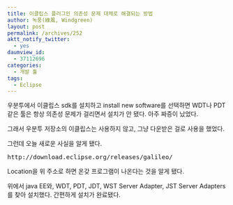 ```yaml
---
title: 이클립스 플러그인 의존성 문제 대체로 해결되는 방법
author: 녹풍(綠風, Windgreen)
layout: post
permalink: /archives/252
aktt_notify_twitter:
  - yes
daumview_id:
  - 37112696
categories:
  - 개발 툴
tags:
  - Eclipse
---
```

우분투에서 이클립스 sdk를 설치하고 install new software를 선택하면 WDT나 PDT 같은 툴은 항상 의존성 문제가 걸리면서 설치가 안 됐다. 아주 짜증이 났었다.

그래서 우분투 저장소의 이클립스는 사용하지 않고, 그냥 다운받은 걸로 사용을 했었다.

그런데 오늘 새로운 사실을 알게 됐다.

<pre class="brush:plain">http://download.eclipse.org/releases/galileo/</pre>



Location을 위 주소로 하면 온갖 프로그램이 나온다는 것을 알게 됐다.

위에서 java EE와, WDT, PDT, JDT, WST Server Adapter, JST Server Adapters 를 찾아 설치했다. 간편하게 설치가 완료됐다.